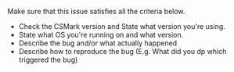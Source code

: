 Make sure that this issue satisfies all the criteria below.

* Check the CSMark version and State what version you're using.
* State what OS you're running on and what version.
* Describe the bug and/or what actually happened
* Describe how to reproduce the bug (E.g. What did you dp which triggered the bug)
